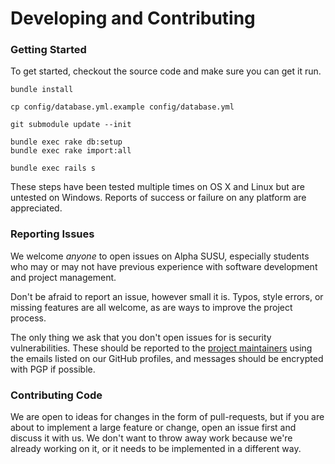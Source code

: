 # Developing and Contributing

### Getting Started

To get started, checkout the source code and make sure you can get it run.

```
bundle install

cp config/database.yml.example config/database.yml

git submodule update --init

bundle exec rake db:setup
bundle exec rake import:all

bundle exec rails s
```

These steps have been tested multiple times on OS X and Linux but are
untested on Windows. Reports of success or failure on any platform are
appreciated.


### Reporting Issues

We welcome *anyone* to open issues on Alpha SUSU, especially students who
may or may not have previous experience with software development and project
management.

Don't be afraid to report an issue, however small it is. Typos, style errors,
or missing features are all welcome, as are ways to improve the project process.

The only thing we ask that you don't open issues for is security vulnerabilities.
These should be reported to the [project maintainers](https://github.com/orgs/alphasusu/members) using the emails listed
on our GitHub profiles, and messages should be encrypted with PGP if possible.


### Contributing Code

We are open to ideas for changes in the form of pull-requests, but if you
are about to implement a large feature or change, open an issue first and
discuss it with us. We don't want to throw away work because we're already
working on it, or it needs to be implemented in a different way.
